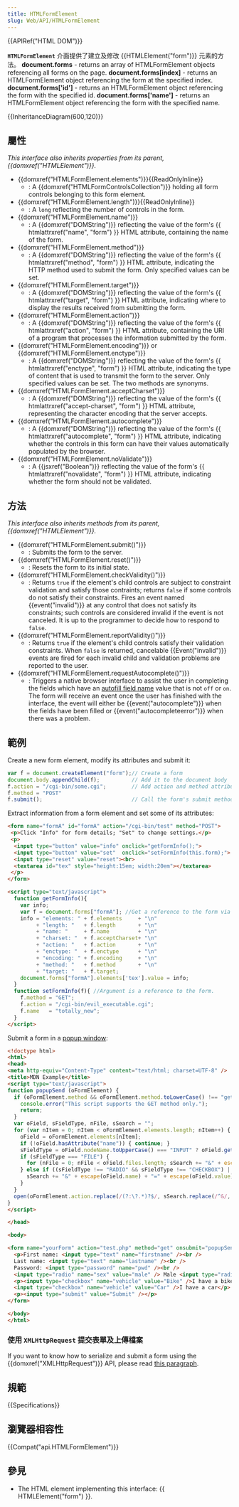 ```yaml
---
title: HTMLFormElement
slug: Web/API/HTMLFormElement
---
```

{{APIRef("HTML DOM")}}

**`HTMLFormElement`** 介面提供了建立及修改 {{HTMLElement("form")}} 元素的方法。
**document.forms** - returns an array of HTMLFormElement objects referencing all forms on the page.
**document.forms\[index]** - returns an HTMLFormElement object referencing the form at the specified index.
**document.forms\['id']** - returns an HTMLFormElement object referencing the form with the specified id.
**document.forms\['name']** - returns an HTMLFormElement object referencing the form with the specified name.

{{InheritanceDiagram(600,120)}}

## 屬性

_This interface also inherits properties from its parent, {{domxref("HTMLElement")}}._

- {{domxref("HTMLFormElement.elements")}}{{ReadOnlyInline}}
  - : A {{domxref("HTMLFormControlsCollection")}} holding all form controls belonging to this form element.
- {{domxref("HTMLFormElement.length")}}{{ReadOnlyInline}}
  - : A `long` reflecting the number of controls in the form.
- {{domxref("HTMLFormElement.name")}}
  - : A {{domxref("DOMString")}} reflecting the value of the form's {{ htmlattrxref("name", "form") }} HTML attribute, containing the name of the form.
- {{domxref("HTMLFormElement.method")}}
  - : A {{domxref("DOMString")}} reflecting the value of the form's {{ htmlattrxref("method", "form") }} HTML attribute, indicating the HTTP method used to submit the form. Only specified values can be set.
- {{domxref("HTMLFormElement.target")}}
  - : A {{domxref("DOMString")}} reflecting the value of the form's {{ htmlattrxref("target", "form") }} HTML attribute, indicating where to display the results received from submitting the form.
- {{domxref("HTMLFormElement.action")}}
  - : A {{domxref("DOMString")}} reflecting the value of the form's {{ htmlattrxref("action", "form") }} HTML attribute, containing the URI of a program that processes the information submitted by the form.
- {{domxref("HTMLFormElement.encoding")}} or {{domxref("HTMLFormElement.enctype")}}
  - : A {{domxref("DOMString")}} reflecting the value of the form's {{ htmlattrxref("enctype", "form") }} HTML attribute, indicating the type of content that is used to transmit the form to the server. Only specified values can be set. The two methods are synonyms.
- {{domxref("HTMLFormElement.acceptCharset")}}
  - : A {{domxref("DOMString")}} reflecting the value of the form's {{ htmlattrxref("accept-charset", "form") }} HTML attribute, representing the character encoding that the server accepts.
- {{domxref("HTMLFormElement.autocomplete")}}
  - : A {{domxref("DOMString")}} reflecting the value of the form's {{ htmlattrxref("autocomplete", "form") }} HTML attribute, indicating whether the controls in this form can have their values automatically populated by the browser.
- {{domxref("HTMLFormElement.noValidate")}}
  - : A {{jsxref("Boolean")}} reflecting the value of the form's {{ htmlattrxref("novalidate", "form") }} HTML attribute, indicating whether the form should not be validated.

## 方法

_This interface also inherits methods from its parent, {{domxref("HTMLElement")}}._

- {{domxref("HTMLFormElement.submit()")}}
  - : Submits the form to the server.
- {{domxref("HTMLFormElement.reset()")}}
  - : Resets the form to its initial state.
- {{domxref("HTMLFormElement.checkValidity()")}}
  - : Returns `true` if the element's child controls are subject to constraint validation and satisfy those contraints; returns `false` if some controls do not satisfy their constraints. Fires an event named {{event("invalid")}} at any control that does not satisfy its constraints; such controls are considered invalid if the event is not canceled. It is up to the programmer to decide how to respond to `false`.
- {{domxref("HTMLFormElement.reportValidity()")}}
  - : Returns `true` if the element's child controls satisfy their validation constraints. When `false` is returned, cancelable {{Event("invalid")}} events are fired for each invalid child and validation problems are reported to the user.
- {{domxref("HTMLFormElement.requestAutocomplete()")}}
  - : Triggers a native browser interface to assist the user in completing the fields which have an [autofill field name](https://html.spec.whatwg.org/#autofill-field-name) value that is not `off` or `on`. The form will receive an event once the user has finished with the interface, the event will either be {{event("autocomplete")}} when the fields have been filled or {{event("autocompleteerror")}} when there was a problem.

## 範例

Create a new form element, modify its attributes and submit it:

```js
var f = document.createElement("form");// Create a form
document.body.appendChild(f);          // Add it to the document body
f.action = "/cgi-bin/some.cgi";        // Add action and method attributes
f.method = "POST"
f.submit();                            // Call the form's submit method
```

Extract information from a form element and set some of its attributes:

```html
<form name="formA" id="formA" action="/cgi-bin/test" method="POST">
 <p>Click "Info" for form details; "Set" to change settings.</p>
 <p>
  <input type="button" value="info" onclick="getFormInfo();">
  <input type="button" value="set"  onclick="setFormInfo(this.form);">
  <input type="reset" value="reset"><br>
  <textarea id="tex" style="height:15em; width:20em"></textarea>
 </p>
</form>

<script type="text/javascript">
  function getFormInfo(){
    var info;
    var f = document.forms["formA"]; //Get a reference to the form via id.
    info = "elements: " + f.elements     + "\n"
         + "length: "   + f.length       + "\n"
         + "name: "     + f.name         + "\n"
         + "charset: "  + f.acceptCharset+ "\n"
         + "action: "   + f.action       + "\n"
         + "enctype: "  + f.enctype      + "\n"
         + "encoding: " + f.encoding     + "\n"
         + "method: "   + f.method       + "\n"
         + "target: "   + f.target;
    document.forms["formA"].elements['tex'].value = info;
  }
  function setFormInfo(f){ //Argument is a reference to the form.
    f.method = "GET";
    f.action = "/cgi-bin/evil_executable.cgi";
    f.name   = "totally_new";
  }
</script>
```

Submit a form in a [popup window](/zh-TW/docs/Web/API/Window/open):

```html
<!doctype html>
<html>
<head>
<meta http-equiv="Content-Type" content="text/html; charset=UTF-8" />
<title>MDN Example</title>
<script type="text/javascript">
function popupSend (oFormElement) {
  if (oFormElement.method && oFormElement.method.toLowerCase() !== "get") {
    console.error("This script supports the GET method only.");
    return;
  }
  var oField, sFieldType, nFile, sSearch = "";
  for (var nItem = 0; nItem < oFormElement.elements.length; nItem++) {
    oField = oFormElement.elements[nItem];
    if (!oField.hasAttribute("name")) { continue; }
    sFieldType = oField.nodeName.toUpperCase() === "INPUT" ? oField.getAttribute("type").toUpperCase() : "TEXT";
    if (sFieldType === "FILE") {
      for (nFile = 0; nFile < oField.files.length; sSearch += "&" + escape(oField.name) + "=" + escape(oField.files[nFile++].name));
    } else if ((sFieldType !== "RADIO" && sFieldType !== "CHECKBOX") || oField.checked) {
      sSearch += "&" + escape(oField.name) + "=" + escape(oField.value);
    }
  }
  open(oFormElement.action.replace(/(?:\?.*)?$/, sSearch.replace(/^&/, "?")), "submit-" + (oFormElement.name || Math.floor(Math.random() * 1e6)), "resizable=yes,scrollbars=yes,status=yes");
}
</script>

</head>

<body>

<form name="yourForm" action="test.php" method="get" onsubmit="popupSend(this); return false;">
  <p>First name: <input type="text" name="firstname" /><br />
  Last name: <input type="text" name="lastname" /><br />
  Password: <input type="password" name="pwd" /><br />
  <input type="radio" name="sex" value="male" /> Male <input type="radio" name="sex" value="female" /> Female</p>
  <p><input type="checkbox" name="vehicle" value="Bike" />I have a bike<br />
  <input type="checkbox" name="vehicle" value="Car" />I have a car</p>
  <p><input type="submit" value="Submit" /></p>
</form>

</body>
</html>
```

### 使用 `XMLHttpRequest` 提交表單及上傳檔案

If you want to know how to serialize and submit a form using the {{domxref("XMLHttpRequest")}} API, please read [this paragraph](/zh-TW/docs/DOM/XMLHttpRequest/Using_XMLHttpRequest#Submitting_forms_and_uploading_files).

## 規範

{{Specifications}}

## 瀏覽器相容性

{{Compat("api.HTMLFormElement")}}

## 參見

- The HTML element implementing this interface: {{ HTMLElement("form") }}.
